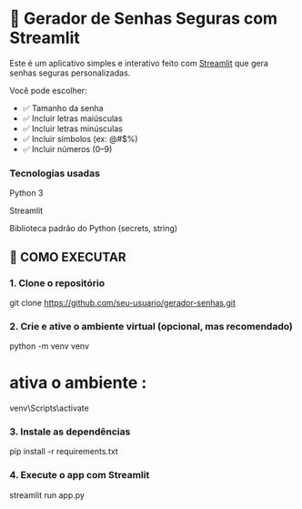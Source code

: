 # 🔐 Gerador de Senhas Seguras com Streamlit

Este é um aplicativo simples e interativo feito com [Streamlit](https://streamlit.io/) que gera senhas seguras personalizadas.

Você pode escolher:
- ✅ Tamanho da senha
- ✅ Incluir letras maiúsculas
- ✅ Incluir letras minúsculas
- ✅ Incluir símbolos (ex: @#$%)
- ✅ Incluir números (0–9)

### Tecnologias usadas

Python 3

Streamlit

Biblioteca padrão do Python (secrets, string)

## 🚀 COMO EXECUTAR

### 1. Clone o repositório

git clone https://github.com/seu-usuario/gerador-senhas.git

### 2. Crie e ative o ambiente virtual (opcional, mas recomendado)

python -m venv venv

# ativa o ambiente :

venv\Scripts\activate

### 3. Instale as dependências

pip install -r requirements.txt

### 4. Execute o app com Streamlit

streamlit run app.py

